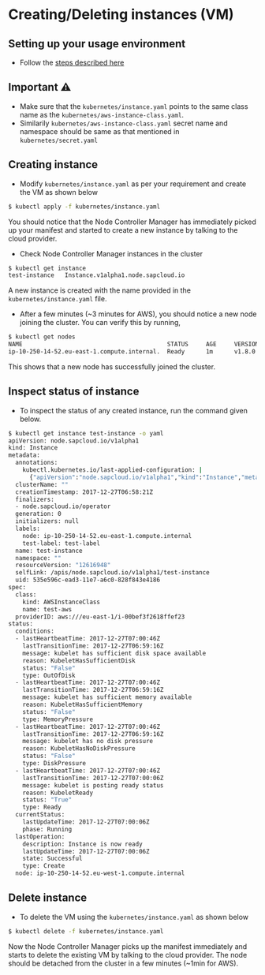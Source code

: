 # Creating/Deleting instances (VM)

## Setting up your usage environment

* Follow the [steps described here](prerequisite.md)

## Important :warning: 
- Make sure that the `kubernetes/instance.yaml` points to the same class name as the `kubernetes/aws-instance-class.yaml`.
- Similarily `kubernetes/aws-instance-class.yaml` secret name and namespace should be same as that mentioned in `kubernetes/secret.yaml`

## Creating instance

- Modify `kubernetes/instance.yaml` as per your requirement and create the VM as shown below
```bash
$ kubectl apply -f kubernetes/instance.yaml
```
You should notice that the Node Controller Manager has immediately picked up your manifest and started to create a new instance by talking to the cloud provider.

- Check Node Controller Manager instances in the cluster
```bash
$ kubectl get instance
test-instance	Instance.v1alpha1.node.sapcloud.io
```
A new instance is created with the name provided in the `kubernetes/instance.yaml` file.

- After a few minutes (~3 minutes for AWS), you should notice a new node joining the cluster. You can verify this by running,
```bash
$ kubectl get nodes
NAME                                         STATUS     AGE     VERSION
ip-10-250-14-52.eu-east-1.compute.internal.  Ready      1m      v1.8.0
``` 
This shows that a new node has successfully joined the cluster.

## Inspect status of instance

- To inspect the status of any created instance, run the command given below.
```bash
$ kubectl get instance test-instance -o yaml
apiVersion: node.sapcloud.io/v1alpha1
kind: Instance
metadata:
  annotations:
    kubectl.kubernetes.io/last-applied-configuration: |
      {"apiVersion":"node.sapcloud.io/v1alpha1","kind":"Instance","metadata":{"annotations":{},"labels":{"test-label":"test-label"},"name":"test-instance","namespace":""},"spec":{"class":{"kind":"AWSInstanceClass","name":"test-aws"}}}
  clusterName: ""
  creationTimestamp: 2017-12-27T06:58:21Z
  finalizers:
  - node.sapcloud.io/operator
  generation: 0
  initializers: null
  labels:
    node: ip-10-250-14-52.eu-east-1.compute.internal
    test-label: test-label
  name: test-instance
  namespace: ""
  resourceVersion: "12616948"
  selfLink: /apis/node.sapcloud.io/v1alpha1/test-instance
  uid: 535e596c-ead3-11e7-a6c0-828f843e4186
spec:
  class:
    kind: AWSInstanceClass
    name: test-aws
  providerID: aws:///eu-east-1/i-00bef3f2618ffef23
status:
  conditions:
  - lastHeartbeatTime: 2017-12-27T07:00:46Z
    lastTransitionTime: 2017-12-27T06:59:16Z
    message: kubelet has sufficient disk space available
    reason: KubeletHasSufficientDisk
    status: "False"
    type: OutOfDisk
  - lastHeartbeatTime: 2017-12-27T07:00:46Z
    lastTransitionTime: 2017-12-27T06:59:16Z
    message: kubelet has sufficient memory available
    reason: KubeletHasSufficientMemory
    status: "False"
    type: MemoryPressure
  - lastHeartbeatTime: 2017-12-27T07:00:46Z
    lastTransitionTime: 2017-12-27T06:59:16Z
    message: kubelet has no disk pressure
    reason: KubeletHasNoDiskPressure
    status: "False"
    type: DiskPressure
  - lastHeartbeatTime: 2017-12-27T07:00:46Z
    lastTransitionTime: 2017-12-27T07:00:06Z
    message: kubelet is posting ready status
    reason: KubeletReady
    status: "True"
    type: Ready
  currentStatus:
    lastUpdateTime: 2017-12-27T07:00:06Z
    phase: Running
  lastOperation:
    description: Instance is now ready
    lastUpdateTime: 2017-12-27T07:00:06Z
    state: Successful
    type: Create
  node: ip-10-250-14-52.eu-west-1.compute.internal
```

## Delete instance

- To delete the VM using the `kubernetes/instance.yaml` as shown below
```bash
$ kubectl delete -f kubernetes/instance.yaml
```
Now the Node Controller Manager picks up the manifest immediately and starts to delete the existing VM by talking to the cloud provider. The node should be detached from the cluster in a few minutes (~1min for AWS).